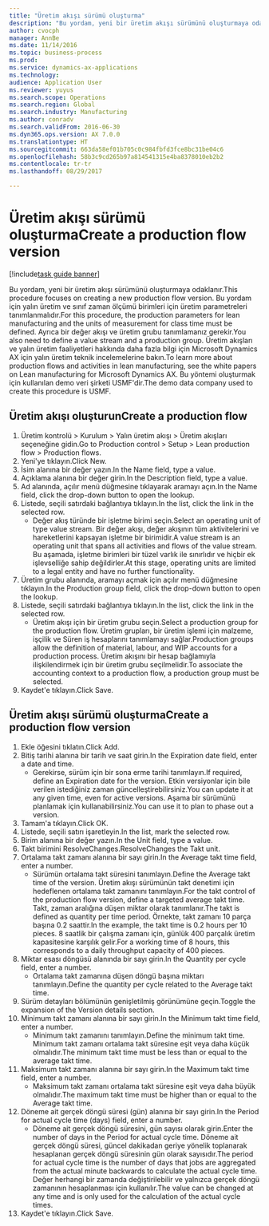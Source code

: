 ```yaml
--- 
title: "Üretim akışı sürümü oluşturma"
description: "Bu yordam, yeni bir üretim akışı sürümünü oluşturmaya odaklanır."
author: cvocph
manager: AnnBe
ms.date: 11/14/2016
ms.topic: business-process
ms.prod: 
ms.service: dynamics-ax-applications
ms.technology: 
audience: Application User
ms.reviewer: yuyus
ms.search.scope: Operations
ms.search.region: Global
ms.search.industry: Manufacturing
ms.author: conradv
ms.search.validFrom: 2016-06-30
ms.dyn365.ops.version: AX 7.0.0
ms.translationtype: HT
ms.sourcegitcommit: 663da58ef01b705c0c984fbfd3fce8bc31be04c6
ms.openlocfilehash: 58b3c9cd265b97a814541315e4ba8378010eb2b2
ms.contentlocale: tr-tr
ms.lasthandoff: 08/29/2017

---
```

# <a name="create-a-production-flow-version"></a><span data-ttu-id="5fedc-103">Üretim akışı sürümü oluşturma</span><span class="sxs-lookup"><span data-stu-id="5fedc-103">Create a production flow version</span></span>

[!include[task guide banner](../../includes/task-guide-banner.md)]

<span data-ttu-id="5fedc-104">Bu yordam, yeni bir üretim akışı sürümünü oluşturmaya odaklanır.</span><span class="sxs-lookup"><span data-stu-id="5fedc-104">This procedure focuses on creating a new production flow version.</span></span> <span data-ttu-id="5fedc-105">Bu yordam için yalın üretim ve sınıf zaman ölçümü birimleri için üretim parametreleri tanımlanmalıdır.</span><span class="sxs-lookup"><span data-stu-id="5fedc-105">For this procedure, the production parameters for lean manufacturing and the units of measurement for class time must be defined.</span></span> <span data-ttu-id="5fedc-106">Ayrıca bir değer akışı ve üretim grubu tanımlamanız gerekir.</span><span class="sxs-lookup"><span data-stu-id="5fedc-106">You also need to define a value stream and a production group.</span></span> <span data-ttu-id="5fedc-107">Üretim akışları ve yalın üretim faaliyetleri hakkında daha fazla bilgi için Microsoft Dynamics AX için yalın üretim teknik incelemelerine bakın.</span><span class="sxs-lookup"><span data-stu-id="5fedc-107">To learn more about production flows and activities in lean manufacturing, see the white papers on Lean manufacturing for Microsoft Dynamics AX.</span></span> <span data-ttu-id="5fedc-108">Bu yöntemi oluşturmak için kullanılan demo veri şirketi USMF'dir.</span><span class="sxs-lookup"><span data-stu-id="5fedc-108">The demo data company used to create this procedure is USMF.</span></span>


## <a name="create-a-production-flow"></a><span data-ttu-id="5fedc-109">Üretim akışı oluşturun</span><span class="sxs-lookup"><span data-stu-id="5fedc-109">Create a production flow</span></span>
1. <span data-ttu-id="5fedc-110">Üretim kontrolü > Kurulum > Yalın üretim akışı > Üretim akışları seçeneğine gidin.</span><span class="sxs-lookup"><span data-stu-id="5fedc-110">Go to Production control > Setup > Lean production flow > Production flows.</span></span>
2. <span data-ttu-id="5fedc-111">Yeni'ye tıklayın.</span><span class="sxs-lookup"><span data-stu-id="5fedc-111">Click New.</span></span>
3. <span data-ttu-id="5fedc-112">İsim alanına bir değer yazın.</span><span class="sxs-lookup"><span data-stu-id="5fedc-112">In the Name field, type a value.</span></span>
4. <span data-ttu-id="5fedc-113">Açıklama alanına bir değer girin.</span><span class="sxs-lookup"><span data-stu-id="5fedc-113">In the Description field, type a value.</span></span>
5. <span data-ttu-id="5fedc-114">Ad alanında, açılır menü düğmesine tıklayarak aramayı açın.</span><span class="sxs-lookup"><span data-stu-id="5fedc-114">In the Name field, click the drop-down button to open the lookup.</span></span>
6. <span data-ttu-id="5fedc-115">Listede, seçili satırdaki bağlantıya tıklayın.</span><span class="sxs-lookup"><span data-stu-id="5fedc-115">In the list, click the link in the selected row.</span></span>
    * <span data-ttu-id="5fedc-116">Değer akış türünde bir işletme birimi seçin.</span><span class="sxs-lookup"><span data-stu-id="5fedc-116">Select an operating unit of type value stream.</span></span> <span data-ttu-id="5fedc-117">Bir değer akışı, değer akışının tüm aktivitelerini ve hareketlerini kapsayan işletme bir birimidir.</span><span class="sxs-lookup"><span data-stu-id="5fedc-117">A value stream is an operating unit that spans all activities and flows of the value stream.</span></span> <span data-ttu-id="5fedc-118">Bu aşamada, işletme birimleri bir tüzel varlık ile sınırlıdır ve hiçbir ek işlevselliğe sahip değildirler.</span><span class="sxs-lookup"><span data-stu-id="5fedc-118">At this stage, operating units are limited to a legal entity and have no further functionality.</span></span>  
7. <span data-ttu-id="5fedc-119">Üretim grubu alanında, aramayı açmak için açılır menü düğmesine tıklayın.</span><span class="sxs-lookup"><span data-stu-id="5fedc-119">In the Production group field, click the drop-down button to open the lookup.</span></span>
8. <span data-ttu-id="5fedc-120">Listede, seçili satırdaki bağlantıya tıklayın.</span><span class="sxs-lookup"><span data-stu-id="5fedc-120">In the list, click the link in the selected row.</span></span>
    * <span data-ttu-id="5fedc-121">Üretim akışı için bir üretim grubu seçin.</span><span class="sxs-lookup"><span data-stu-id="5fedc-121">Select a production group for the production flow.</span></span> <span data-ttu-id="5fedc-122">Üretim grupları, bir üretim işlemi için malzeme, işçilik ve Süren iş hesaplarını tanımlamayı sağlar.</span><span class="sxs-lookup"><span data-stu-id="5fedc-122">Production groups allow the definition of material, labour, and WIP accounts for a production process.</span></span> <span data-ttu-id="5fedc-123">Üretim akışını bir hesap bağlamıyla ilişkilendirmek için bir üretim grubu seçilmelidir.</span><span class="sxs-lookup"><span data-stu-id="5fedc-123">To associate the accounting context to a production flow, a production group must be selected.</span></span>  
9. <span data-ttu-id="5fedc-124">Kaydet'e tıklayın.</span><span class="sxs-lookup"><span data-stu-id="5fedc-124">Click Save.</span></span>

## <a name="create-a-production-flow-version"></a><span data-ttu-id="5fedc-125">Üretim akışı sürümü oluşturma</span><span class="sxs-lookup"><span data-stu-id="5fedc-125">Create a production flow version</span></span>
1. <span data-ttu-id="5fedc-126">Ekle öğesini tıklatın.</span><span class="sxs-lookup"><span data-stu-id="5fedc-126">Click Add.</span></span>
2. <span data-ttu-id="5fedc-127">Bitiş tarihi alanına bir tarih ve saat girin.</span><span class="sxs-lookup"><span data-stu-id="5fedc-127">In the Expiration date field, enter a date and time.</span></span>
    * <span data-ttu-id="5fedc-128">Gerekirse, sürüm için bir sona erme tarihi tanımlayın.</span><span class="sxs-lookup"><span data-stu-id="5fedc-128">If required, define an Expiration date for the version.</span></span> <span data-ttu-id="5fedc-129">Etkin versiyonlar için bile verilen istediğiniz zaman güncelleştirebilirsiniz.</span><span class="sxs-lookup"><span data-stu-id="5fedc-129">You can update it at any given time, even for active versions.</span></span> <span data-ttu-id="5fedc-130">Aşama bir sürümünü planlamak için kullanabilirsiniz.</span><span class="sxs-lookup"><span data-stu-id="5fedc-130">You can use it to plan to phase out a version.</span></span>  
3. <span data-ttu-id="5fedc-131">Tamam'a tıklayın.</span><span class="sxs-lookup"><span data-stu-id="5fedc-131">Click OK.</span></span>
4. <span data-ttu-id="5fedc-132">Listede, seçili satırı işaretleyin.</span><span class="sxs-lookup"><span data-stu-id="5fedc-132">In the list, mark the selected row.</span></span>
5. <span data-ttu-id="5fedc-133">Birim alanına bir değer yazın.</span><span class="sxs-lookup"><span data-stu-id="5fedc-133">In the Unit field, type a value.</span></span>
6. <span data-ttu-id="5fedc-134">Takt birimini ResolveChanges.</span><span class="sxs-lookup"><span data-stu-id="5fedc-134">ResolveChanges the Takt unit.</span></span>
7. <span data-ttu-id="5fedc-135">Ortalama takt zamanı alanına bir sayı girin.</span><span class="sxs-lookup"><span data-stu-id="5fedc-135">In the Average takt time field, enter a number.</span></span>
    * <span data-ttu-id="5fedc-136">Sürümün ortalama takt süresini tanımlayın.</span><span class="sxs-lookup"><span data-stu-id="5fedc-136">Define the Average takt time of the version.</span></span> <span data-ttu-id="5fedc-137">Üretim akışı sürümünün takt denetimi için hedeflenen ortalama takt zamanını tanımlayın.</span><span class="sxs-lookup"><span data-stu-id="5fedc-137">For the takt control of the production flow version, define a targeted average takt time.</span></span> <span data-ttu-id="5fedc-138">Takt, zaman aralığına düşen miktar olarak tanımlanır.</span><span class="sxs-lookup"><span data-stu-id="5fedc-138">The takt is defined as quantity per time period.</span></span> <span data-ttu-id="5fedc-139">Örnekte, takt zamanı 10 parça başına 0.2 saattir.</span><span class="sxs-lookup"><span data-stu-id="5fedc-139">In the example, the takt time is 0.2 hours per 10 pieces.</span></span> <span data-ttu-id="5fedc-140">8 saatlik bir çalışma zamanı için, günlük 400 parçalık üretim kapasitesine karşılık gelir.</span><span class="sxs-lookup"><span data-stu-id="5fedc-140">For a working time of 8 hours, this corresponds to a daily throughput capacity of 400 pieces.</span></span>  
8. <span data-ttu-id="5fedc-141">Miktar esası döngüsü alanında bir sayı girin.</span><span class="sxs-lookup"><span data-stu-id="5fedc-141">In the Quantity per cycle field, enter a number.</span></span>
    * <span data-ttu-id="5fedc-142">Ortalama takt zamanına düşen döngü başına miktarı tanımlayın.</span><span class="sxs-lookup"><span data-stu-id="5fedc-142">Define the quantity per cycle related to the Average takt time.</span></span>  
9. <span data-ttu-id="5fedc-143">Sürüm detayları bölümünün genişletilmiş görünümüne geçin.</span><span class="sxs-lookup"><span data-stu-id="5fedc-143">Toggle the expansion of the Version details section.</span></span>
10. <span data-ttu-id="5fedc-144">Minimum takt zamanı alanına bir sayı girin.</span><span class="sxs-lookup"><span data-stu-id="5fedc-144">In the Minimum takt time field, enter a number.</span></span>
    * <span data-ttu-id="5fedc-145">Minimum takt zamanını tanımlayın.</span><span class="sxs-lookup"><span data-stu-id="5fedc-145">Define the minimum takt time.</span></span> <span data-ttu-id="5fedc-146">Minimum takt zamanı ortalama takt süresine eşit veya daha küçük olmalıdır.</span><span class="sxs-lookup"><span data-stu-id="5fedc-146">The minimum takt time must be less than or equal to the average takt time.</span></span>  
11. <span data-ttu-id="5fedc-147">Maksimum takt zamanı alanına bir sayı girin.</span><span class="sxs-lookup"><span data-stu-id="5fedc-147">In the Maximum takt time field, enter a number.</span></span>
    * <span data-ttu-id="5fedc-148">Maksimum takt zamanı ortalama takt süresine eşit veya daha büyük olmalıdır.</span><span class="sxs-lookup"><span data-stu-id="5fedc-148">The maximum takt time must be higher than or equal to the Average takt time.</span></span>  
12. <span data-ttu-id="5fedc-149">Döneme ait gerçek döngü süresi (gün) alanına bir sayı girin.</span><span class="sxs-lookup"><span data-stu-id="5fedc-149">In the Period for actual cycle time (days) field, enter a number.</span></span>
    * <span data-ttu-id="5fedc-150">Döneme ait gerçek döngü süresini, gün sayısı olarak girin.</span><span class="sxs-lookup"><span data-stu-id="5fedc-150">Enter the number of days in the Period for actual cycle time.</span></span> <span data-ttu-id="5fedc-151">Döneme ait gerçek döngü süresi, güncel dakikadan geriye yönelik toplanarak hesaplanan gerçek döngü süresinin gün olarak sayısıdır.</span><span class="sxs-lookup"><span data-stu-id="5fedc-151">The period for actual cycle time is the number of days that jobs are aggregated from the actual minute backwards to calculate the actual cycle time.</span></span> <span data-ttu-id="5fedc-152">Değer herhangi bir zamanda değiştirilebilir ve yalnızca gerçek döngü zamanının hesaplanması için kullanılır.</span><span class="sxs-lookup"><span data-stu-id="5fedc-152">The value can be changed at any time and is only used for the calculation of the actual cycle times.</span></span>  
13. <span data-ttu-id="5fedc-153">Kaydet'e tıklayın.</span><span class="sxs-lookup"><span data-stu-id="5fedc-153">Click Save.</span></span>


